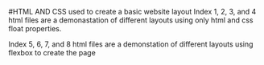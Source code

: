 #HTML AND CSS used to create a basic website layout
Index 1, 2, 3, and 4 html files are a demonastation of different layouts using only html and css float properties.

Index 5, 6, 7, and 8 html files are a demonstation of different layouts using flexbox to create the page